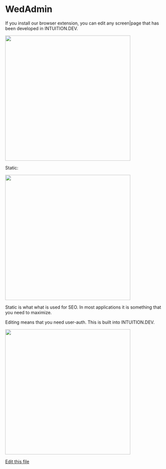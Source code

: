 
# WedAdmin 

If you install our browser extension, you can edit any screen|page that has been developed in INTUITION.DEV. 

[<img src="https://lh3.googleusercontent.com/Ty_P-Jbc9OzJMo1AeBl-5UBrEonckRkdwRU0IubmDx4phGj3o2-yyXmsPcDs5_3jQfFPYWKIqr8=w640-h400-e365" width="400"/>](https://chrome.google.com/webstore/detail/webadmin/oaecohdoihcbaogfkhlfkcdbggnmmbek)

Static:

[<img src="http://img.youtube.com/vi/979v1byfuSU/0.jpg" width="400"/>](http://www.youtube.com/watch?v=979v1byfuSU)

Static is what what is used for SEO. In most applications it is something that you need to maximize.


Editing means that you need user-auth. This is built into INTUITION.DEV.

[<img src="http://img.youtube.com/vi/BpNvMqwq9TI/0.jpg" width="400"/>](http://www.youtube.com/watch?v=BpNvMqwq9TI)



[Edit this file](https://github.com/intuition-dev/IntuitionDocs/tree/master/docs)
